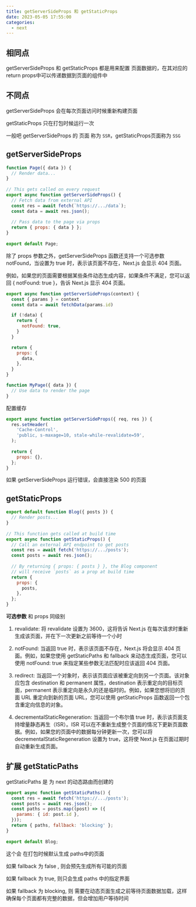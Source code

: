 ```yaml
---
title: getServerSideProps 和 getStaticProps
date: 2023-05-05 17:55:00
categories:
  - next
---
```


## 相同点

getServerSideProps 和 getStaticProps 都是用来配置 页面数据的，在其对应的return props中可以传递数据到页面的组件中

## 不同点

getServerSideProps 会在每次页面访问时候重新构建页面

getStaticProps 只在打包时候运行一次

一般吧 getServerSideProps 的 页面 称为 `SSR`，getStaticProps页面称为 `SSG`

## getServerSideProps

```js
function Page({ data }) {
  // Render data...
}
 
// This gets called on every request
export async function getServerSideProps() {
  // Fetch data from external API
  const res = await fetch(`https://.../data`);
  const data = await res.json();
 
  // Pass data to the page via props
  return { props: { data } };
}
 
export default Page;
```

除了 props 参数之外，getServerSideProps 函数还支持一个可选参数 notFound，当设置为 true 时，表示该页面不存在，Next.js 会显示 404 页面。

例如，如果您的页面需要根据某些条件动态生成内容，如果条件不满足，您可以返回 { notFound: true }，告诉 Next.js 显示 404 页面。
```js
export async function getServerSideProps(context) {
  const { params } = context
  const data = await fetchData(params.id)

  if (!data) {
    return {
      notFound: true,
    }
  }

  return {
    props: {
      data,
    },
  }
}

function MyPage({ data }) {
  // Use data to render the page
}
```

配置缓存

```js
export async function getServerSideProps({ req, res }) {
  res.setHeader(
    'Cache-Control',
    'public, s-maxage=10, stale-while-revalidate=59',
  );
 
  return {
    props: {},
  };
}
```
如果 getServerSideProps 运行错误，会直接渲染 500 的页面

## getStaticProps

```js
export default function Blog({ posts }) {
  // Render posts...
}
 
// This function gets called at build time
export async function getStaticProps() {
  // Call an external API endpoint to get posts
  const res = await fetch('https://.../posts');
  const posts = await res.json();
 
  // By returning { props: { posts } }, the Blog component
  // will receive `posts` as a prop at build time
  return {
    props: {
      posts,
    },
  };
}
```
**可选参数** 和 props 同级别
1. revalidate: 将 revalidate 设置为 3600，这将告诉 Next.js 在每次请求时重新生成该页面，并在下一次更新之前等待一个小时
2. notFound: 当返回 true 时，表示该页面不存在，Next.js 将会显示 404 页面。例如，如果您使用 getStaticPaths 和 fallback 来动态生成页面，您可以使用 notFound: true 来指定某些参数无法匹配时应该返回 404 页面。

3. redirect: 当返回一个对象时，表示该页面应该被重定向到另一个页面。该对象应包含 destination 和 permanent 属性，destination 表示重定向的目标页面，permanent 表示重定向是永久的还是临时的。例如，如果您想将旧的页面 URL 重定向到新的页面 URL，您可以使用 getStaticProps 函数返回一个包含重定向信息的对象。

4. decrementalStaticRegeneration: 当返回一个布尔值 true 时，表示该页面支持增量静态再生（ISR）。ISR 可以在不重新生成整个页面的情况下更新页面数据。例如，如果您的页面中的数据每分钟更新一次，您可以将 decrementalStaticRegeneration 设置为 true，这将使 Next.js 在页面过期时自动重新生成页面。
## 扩展 getStaticPaths

getStaticPaths 是 为 next 的动态路由而创建的

```js
export async function getStaticPaths() {
  const res = await fetch('https://.../posts');
  const posts = await res.json();
  const paths = posts.map((post) => ({
    params: { id: post.id },
  }));
  return { paths, fallback: 'blocking' };
}
 
export default Blog;
```

这个会 在打包时候默认生成 paths中的页面

如果 fallback 为 false , 则会预先生成所有可能的页面

如果 fallback 为 true, 则只会生成 paths 中的指定界面

如果 fallback 为 blocking, 则 需要在动态页面生成之前等待页面数据加载，这样确保每个页面都有完整的数据，但会增加用户等待时间



